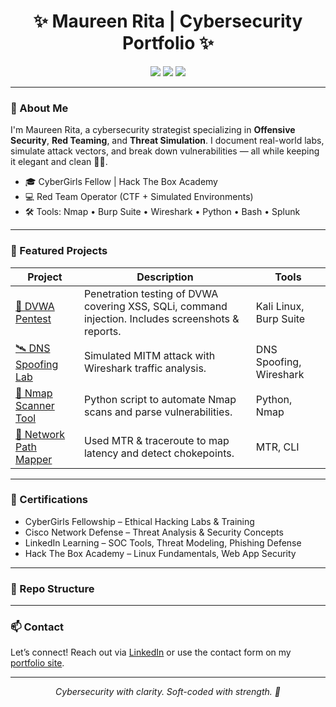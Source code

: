 <h1 align="center">✨ Maureen Rita | Cybersecurity Portfolio ✨</h1>

<p align="center">
  <img src="https://img.shields.io/badge/Red%20Team-Analyst-%23f8c8dc?style=flat-square" />
  <img src="https://img.shields.io/badge/Penetration%20Testing-Offensive%20Security-%23ffc0cb?style=flat-square" />
  <img src="https://img.shields.io/badge/Bash-Python-Nmap-%23fcd3e6?style=flat-square" />
</p>

---

### 🧠 About Me

I'm Maureen Rita, a cybersecurity strategist specializing in **Offensive Security**, **Red Teaming**, and **Threat Simulation**. I document real-world labs, simulate attack vectors, and break down vulnerabilities — all while keeping it elegant and clean 💅🏽.

- 🎓 CyberGirls Fellow | Hack The Box Academy
- 💻 Red Team Operator (CTF + Simulated Environments)
- 🛠️ Tools: Nmap • Burp Suite • Wireshark • Python • Bash • Splunk

---

### 💼 Featured Projects

| Project | Description | Tools |
|--------|-------------|-------|
| [🔐 DVWA Pentest](link-to-project) | Penetration testing of DVWA covering XSS, SQLi, command injection. Includes screenshots & reports. | Kali Linux, Burp Suite |
| [🛰️ DNS Spoofing Lab](link-to-project) | Simulated MITM attack with Wireshark traffic analysis. | DNS Spoofing, Wireshark |
| [🧠 Nmap Scanner Tool](link-to-project) | Python script to automate Nmap scans and parse vulnerabilities. | Python, Nmap |
| [📡 Network Path Mapper](link-to-project) | Used MTR & traceroute to map latency and detect chokepoints. | MTR, CLI |

---

### 📜 Certifications

- CyberGirls Fellowship – Ethical Hacking Labs & Training
- Cisco Network Defense – Threat Analysis & Security Concepts
- LinkedIn Learning – SOC Tools, Threat Modeling, Phishing Defense
- Hack The Box Academy – Linux Fundamentals, Web App Security

---

### 📂 Repo Structure


---

### 📫 Contact

Let’s connect! Reach out via [LinkedIn](https://www.linkedin.com/in/maureenrita) or use the contact form on my [portfolio site](https://your-portfolio-link.com).

---

<p align="center"><em>Cybersecurity with clarity. Soft-coded with strength. 🩷</em></p>

